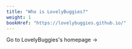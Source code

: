 ```yaml
---
title: "Who is LovelyBuggies?"
weight: 1
bookHref: "https://lovelybuggies.github.io/"
---
```

Go to LovelyBuggies's homepage →
